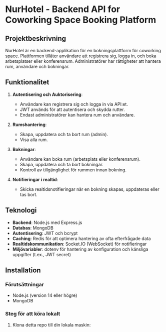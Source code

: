 # NurHotel - Backend API for Coworking Space Booking Platform

## Projektbeskrivning
NurHotel är en backend-applikation för en bokningsplattform för coworking space. Plattformen tillåter användare att registrera sig, logga in, och boka arbetsplatser eller konferensrum. Administratörer har rättigheter att hantera rum, användare och bokningar.

## Funktionalitet
1. **Autentisering och Auktorisering**: 
   - Användare kan registrera sig och logga in via API:et.
   - JWT används för att autentisera och skydda rutter.
   - Endast administratörer kan hantera rum och användare.

2. **Rumshantering**:
   - Skapa, uppdatera och ta bort rum (admin).
   - Visa alla rum.

3. **Bokningar**:
   - Användare kan boka rum (arbetsplats eller konferensrum).
   - Skapa, uppdatera och ta bort bokningar.
   - Kontroll av tillgänglighet för rummen innan bokning.

4. **Notifieringar i realtid**:
   - Skicka realtidsnotifieringar när en bokning skapas, uppdateras eller tas bort.

## Teknologi
- **Backend**: Node.js med Express.js
- **Databas**: MongoDB
- **Autentisering**: JWT och bcrypt
- **Caching**: Redis för att optimera hantering av ofta efterfrågade data
- **Realtidskommunikation**: Socket.IO (WebSocket) för notifieringar
- **Miljövariabler**: dotenv för hantering av konfiguration och känsliga uppgifter (t.ex., JWT secret)

## Installation
### Förutsättningar
- Node.js (version 14 eller högre)
- MongoDB

### Steg för att köra lokalt
1. Klona detta repo till din lokala maskin:
   ```bash
   

